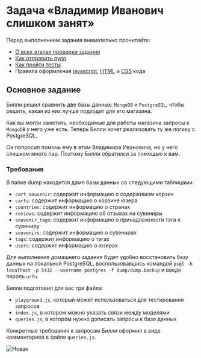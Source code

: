 # Задача «Владимир Иванович слишком занят»

Перед выполнением задания внимательно прочитайте:

- [О всех этапах проверки задания](https://github.com/urfu-2017/guides/blob/master/workflow/overall.md)
- [Как отправить пулл](https://github.com/urfu-2017/guides/blob/master/workflow/pull.md)
- [Как пройти тесты](https://github.com/urfu-2017/guides/blob/master/workflow/test.md)
- Правила оформления [javascript](https://github.com/urfu-2017/guides/blob/master/codestyle/js.md), [HTML](https://github.com/urfu-2017/guides/blob/master/codestyle/html.md) и [CSS](https://github.com/urfu-2017/guides/blob/master/codestyle/css.md) кода

## Основное задание

Билли решил сравнить две базы данных: `MongoDB` и `PostgreSQL`, чтобы решить, какая из них лучше подходит
для его магазина.

Как вы могли заметить, необходимые для работы магазина запросы к `MongoDB` у него уже есть.
Теперь Билли хочет реализовать ту же логику с PostgreSQL.

Он попросил помочь ему в этом Владимира Ивановича, но у него слишком много пар.
Поэтому Билли обратился за помощью к вам.

### Требования

В папке dump находится дамп базы данных со следующими таблицами:
- `cart_souvenir`: содержит информацию о содержимом корзин
- `carts`: содержит информацию о корзине юзера
- `countries`: содержит информацию о странах
- `reviews`: содержит информацию об отзывах на сувениры
- `souvenir_tags`: содержит информацию о принадлежности тэга к сувениру
- `souvenirs`: содержит информацию о сувенирах
- `tags`: содержит информацию о тэгах
- `users`: содержит информацию о юзерах

Для выполнения домашнего задания будет удобно восстановить
базу данных на локальной PostgreSQL, воспользовавшись командой
`psql -h localhost -p 5432 --username postgres -f dump/dump.backup` и введя
пароль `urfu`.

Билли подготовил для вас три файла:
- `playground.js`, который может использоваться для тестирования запросов
- `index.js`, в котором можно указать связи между моделями
- `queries.js`, в котором нужно дописать запросы к базе данных

Конкретные требования к запросам Билли оформил в виде комментариев в файле `queries.js`.

![Новак](https://pp.userapi.com/c9436/u34304640/96566996/x_26a8b21a.jpg)
